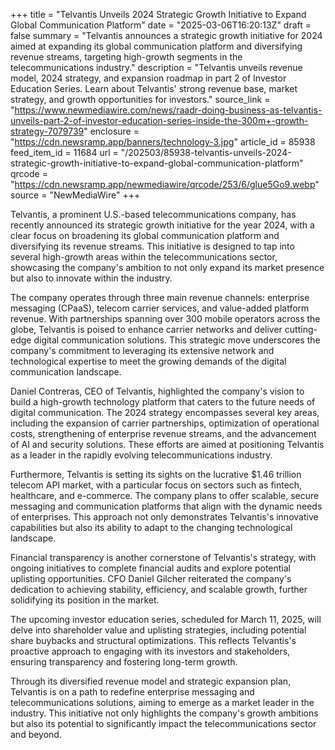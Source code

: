 +++
title = "Telvantis Unveils 2024 Strategic Growth Initiative to Expand Global Communication Platform"
date = "2025-03-06T16:20:13Z"
draft = false
summary = "Telvantis announces a strategic growth initiative for 2024 aimed at expanding its global communication platform and diversifying revenue streams, targeting high-growth segments in the telecommunications industry."
description = "Telvantis unveils revenue model, 2024 strategy, and expansion roadmap in part 2 of Investor Education Series. Learn about Telvantis' strong revenue base, market strategy, and growth opportunities for investors."
source_link = "https://www.newmediawire.com/news/raadr-doing-business-as-telvantis-unveils-part-2-of-investor-education-series-inside-the-300m+-growth-strategy-7079739"
enclosure = "https://cdn.newsramp.app/banners/technology-3.jpg"
article_id = 85938
feed_item_id = 11684
url = "/202503/85938-telvantis-unveils-2024-strategic-growth-initiative-to-expand-global-communication-platform"
qrcode = "https://cdn.newsramp.app/newmediawire/qrcode/253/6/glue5Go9.webp"
source = "NewMediaWire"
+++

<p>Telvantis, a prominent U.S.-based telecommunications company, has recently announced its strategic growth initiative for the year 2024, with a clear focus on broadening its global communication platform and diversifying its revenue streams. This initiative is designed to tap into several high-growth areas within the telecommunications sector, showcasing the company's ambition to not only expand its market presence but also to innovate within the industry.</p><p>The company operates through three main revenue channels: enterprise messaging (CPaaS), telecom carrier services, and value-added platform revenue. With partnerships spanning over 300 mobile operators across the globe, Telvantis is poised to enhance carrier networks and deliver cutting-edge digital communication solutions. This strategic move underscores the company's commitment to leveraging its extensive network and technological expertise to meet the growing demands of the digital communication landscape.</p><p>Daniel Contreras, CEO of Telvantis, highlighted the company's vision to build a high-growth technology platform that caters to the future needs of digital communication. The 2024 strategy encompasses several key areas, including the expansion of carrier partnerships, optimization of operational costs, strengthening of enterprise revenue streams, and the advancement of AI and security solutions. These efforts are aimed at positioning Telvantis as a leader in the rapidly evolving telecommunications industry.</p><p>Furthermore, Telvantis is setting its sights on the lucrative $1.46 trillion telecom API market, with a particular focus on sectors such as fintech, healthcare, and e-commerce. The company plans to offer scalable, secure messaging and communication platforms that align with the dynamic needs of enterprises. This approach not only demonstrates Telvantis's innovative capabilities but also its ability to adapt to the changing technological landscape.</p><p>Financial transparency is another cornerstone of Telvantis's strategy, with ongoing initiatives to complete financial audits and explore potential uplisting opportunities. CFO Daniel Gilcher reiterated the company's dedication to achieving stability, efficiency, and scalable growth, further solidifying its position in the market.</p><p>The upcoming investor education series, scheduled for March 11, 2025, will delve into shareholder value and uplisting strategies, including potential share buybacks and structural optimizations. This reflects Telvantis's proactive approach to engaging with its investors and stakeholders, ensuring transparency and fostering long-term growth.</p><p>Through its diversified revenue model and strategic expansion plan, Telvantis is on a path to redefine enterprise messaging and telecommunications solutions, aiming to emerge as a market leader in the industry. This initiative not only highlights the company's growth ambitions but also its potential to significantly impact the telecommunications sector and beyond.</p>